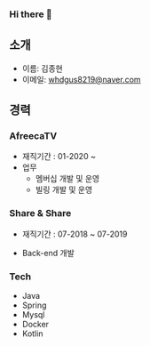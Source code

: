 ### Hi there 👋

<!--
**KJongHyun/KJongHyun** is a ✨ _special_ ✨ repository because its `README.md` (this file) appears on your GitHub profile.

Here are some ideas to get you started:

- 🔭 I’m currently working on ...
- 🌱 I’m currently learning ...
- 👯 I’m looking to collaborate on ...
- 🤔 I’m looking for help with ...
- 💬 Ask me about ...
- 📫 How to reach me: ...
- 😄 Pronouns: ...
- ⚡ Fun fact: ...
-->

## 소개
* 이름: 김종현
* 이메일: whdgus8219@naver.com

## 경력
### AfreecaTV
* 재직기간 : 01-2020 ~
* 업무
  - 멤버십 개발 및 운영
  - 빌링 개발 및 운영

### Share & Share
* 재직기간 : 07-2018 ~ 07-2019
 - Back-end 개발
 
### Tech
- Java
- Spring
- Mysql
- Docker
- Kotlin
